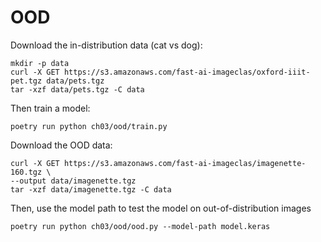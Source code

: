 # OOD

Download the in-distribution data (cat vs dog):

```commandline
mkdir -p data
curl -X GET https://s3.amazonaws.com/fast-ai-imageclas/oxford-iiit-pet.tgz data/pets.tgz
tar -xzf data/pets.tgz -C data
```

Then train a model:

```commandline
poetry run python ch03/ood/train.py
```

Download the OOD data:

```commandline
curl -X GET https://s3.amazonaws.com/fast-ai-imageclas/imagenette-160.tgz \
--output data/imagenette.tgz
tar -xzf data/imagenette.tgz -C data
```

Then, use the model path to test the model on out-of-distribution images

```commandline
poetry run python ch03/ood/ood.py --model-path model.keras
```
